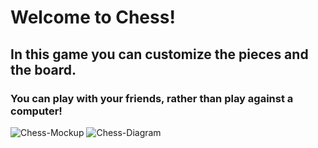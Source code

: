 # Welcome to Chess!
## In this game you can customize the pieces and the board.
### You can play with your friends, rather than play against a computer!
![Chess-Mockup](https://user-images.githubusercontent.com/111780288/223170557-03afd71a-a27e-49f3-8432-736360e62760.png)
![Chess-Diagram](https://user-images.githubusercontent.com/111780288/223175309-bec98edf-c575-4104-a4d7-e02d217d481d.png)
